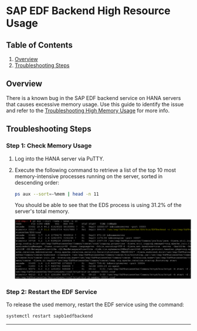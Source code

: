 # SAP EDF Backend High Resource Usage

## Table of Contents

1. [Overview](#overview)
2. [Troubleshooting Steps](#troubleshooting-steps)

## Overview

There is a known bug in the SAP EDF backend service on HANA servers that causes excessive memory usage. Use this guide to identify the issue and refer to the [Troubleshooting High Memory Usage](https://github.com/JThomas404/SAP-HANA-Professional-Portfolio/blob/main/Guides/Troubleshooting%20High%20Memory%20Usage.md) for more info.

## Troubleshooting Steps

### Step 1: Check Memory Usage

1. Log into the HANA server via PuTTY.
2. Execute the following command to retrieve a list of the top 10 most memory-intensive processes running on the server, sorted in descending order:
    
    ```bash
    ps aux --sort=-%mem | head -n 11
    ```
    
    You should be able to see that the EDS process is using 31.2% of the server's total memory.
    
    ![high_memory_usage_eds_process](https://github.com/JThomas404/SAP-HANA-Professional-Portfolio/blob/main/images/high_memory_usage_eds_process.png)

### Step 2: Restart the EDF Service

To release the used memory, restart the EDF service using the command:

```bash
systemctl restart sapb1edfbackend
```

---